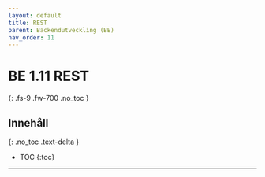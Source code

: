 ```yaml
---
layout: default
title: REST
parent: Backendutveckling (BE)
nav_order: 11
---
```


# BE 1.11 REST
{: .fs-9 .fw-700 .no_toc }

## Innehåll
{: .no_toc .text-delta }

- TOC
{:toc}

---
